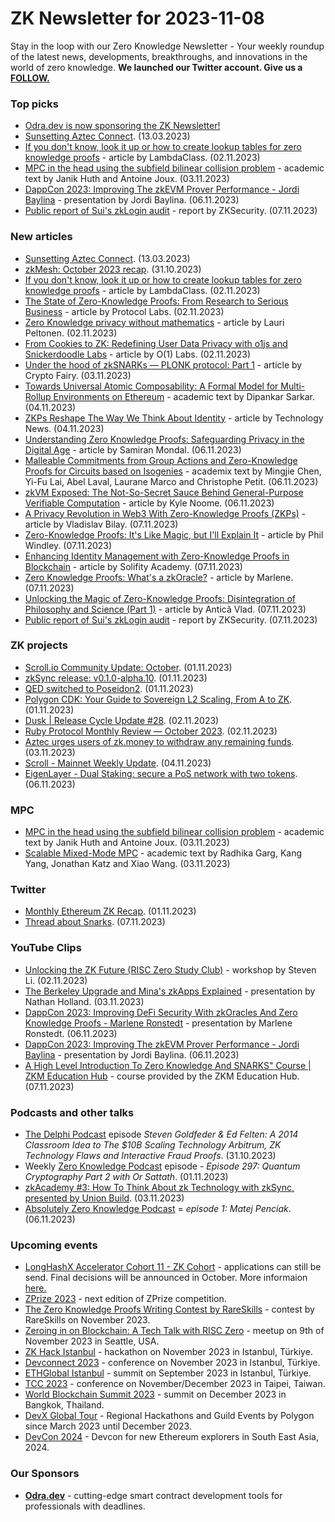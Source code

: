 # ZK Newsletter for 2023-11-08
Stay in the loop with our Zero Knowledge Newsletter - Your weekly roundup of the latest news, developments, breakthroughs, and innovations in the world of zero knowledge. **We launched our Twitter account. Give us a [FOLLOW.](https://twitter.com/ZKNewsletter)**

### Top picks
* [Odra.dev is now sponsoring the ZK Newsletter!](https://odra.dev/)
* [Sunsetting Aztec Connect](https://medium.com/aztec-protocol/sunsetting-aztec-connect-a786edce5cae). (13.03.2023)
* [If you don't know, look it up or how to create lookup tables for zero knowledge proofs](https://blog.lambdaclass.com/lookups/) - article by LambdaClass. (02.11.2023)
* [MPC in the head using the subfield bilinear collision problem](https://eprint.iacr.org/2023/1685.pdf) - academic text by Janik Huth and Antoine Joux. (03.11.2023)
* [DappCon 2023: Improving The zkEVM Prover Performance - Jordi Baylina](https://www.youtube.com/watch?v=1xmeYxFlh4c) - presentation by Jordi Baylina. (06.11.2023)
* [Public report of Sui's zkLogin audit](https://www.zksecurity.xyz/blog/posts/zklogin/) - report by ZKSecurity. (07.11.2023)
 
### New articles 
* [Sunsetting Aztec Connect](https://medium.com/aztec-protocol/sunsetting-aztec-connect-a786edce5cae). (13.03.2023)
* [zkMesh: October 2023 recap](https://zkmesh.substack.com/p/zkmesh-oct-2023-recap). (31.10.2023)
* [If you don't know, look it up or how to create lookup tables for zero knowledge proofs](https://blog.lambdaclass.com/lookups/) - article by LambdaClass. (02.11.2023)
* [The State of Zero-Knowledge Proofs: From Research to Serious Business](https://protocol.ai/blog/zero-knowledge-proofs/?utm_content=270609705&utm_medium=social&utm_source=twitter&hss_channel=tw-823799206267625473) - article by Protocol Labs. (02.11.2023)
* [Zero Knowledge privacy without mathematics](https://medium.com/coinmonks/zero-knowledge-privacy-without-mathematics-64b191bde7a1) - article by Lauri Peltonen. (02.11.2023)
* [From Cookies to ZK: Redefining User Data Privacy with o1js and Snickerdoodle Labs](https://o1labs.medium.com/from-cookies-to-zk-redefining-user-data-privacy-with-o1js-and-snickerdoodle-labs-707361c6534e) - article by O(1) Labs. (02.11.2023)
* [Under the hood of zkSNARKs — PLONK protocol: Part 1](https://medium.com/@cryptofairy/under-the-hood-of-zksnarks-plonk-protocol-part-1-34bc406d8303) - article by Crypto Fairy. (03.11.2023) 
* [Towards Universal Atomic Composability: A Formal Model for Multi-Rollup Environments on Ethereum](https://arxiv.org/pdf/2311.00422.pdf) - academic text by Dipankar Sarkar. (04.11.2023)
* [ZKPs Reshape The Way We Think About Identity](https://hackernoon.com/zkps-reshape-the-way-we-think-about-identity) - article by Technology News. (04.11.2023)
* [Understanding Zero Knowledge Proofs: Safeguarding Privacy in the Digital Age](https://hackernoon.com/understanding-zero-knowledge-proofs-safeguarding-privacy-in-the-digital-age) - article by Samiran Mondal. (06.11.2023)
* [Malleable Commitments from Group Actions and Zero-Knowledge Proofs for Circuits based on Isogenies](https://eprint.iacr.org/2023/1710.pdf) - academix text by Mingjie Chen, Yi-Fu Lai, Abel Laval, Laurane Marco and Christophe Petit. (06.11.2023)
* [zkVM Exposed: The Not-So-Secret Sauce Behind General-Purpose Verifiable Computation](https://medium.com/@mrkylenoome/zkvm-exposed-the-not-so-secret-sauce-behind-general-purpose-verifiable-computation-488f91c5594e) - article by Kyle Noome. (06.11.2023)
* [A Privacy Revolution in Web3 With Zero-Knowledge Proofs (ZKPs)](https://hackernoon.com/a-privacy-revolution-in-web3-with-zero-knowledge-proofs-zkps) - article by Vladislav Bilay. (07.11.2023)
* [Zero-Knowledge Proofs: It's Like Magic, but I'll Explain It](https://hackernoon.com/zero-knowledge-proofs-its-like-magic-but-ill-explain-it) - article by Phil Windley. (07.11.2023)
* [Enhancing Identity Management with Zero-Knowledge Proofs in Blockchain](https://medium.com/@solidity101/enhancing-identity-management-with-zero-knowledge-proofs-in-blockchain-937d53f0b531) - article by Solifity Academy. (07.11.2023)
* [Zero Knowledge Proofs: What's a zkOracle?](https://hackernoon.com/zero-knowledge-proofs-whats-a-zkoracle) - article by Marlene. (07.11.2023)
* [Unlocking the Magic of Zero-Knowledge Proofs: Disintegration of Philosophy and Science (Part 1)](https://hackernoon.com/unlocking-the-magic-of-zero-knowledge-proofs-disintegration-of-philosophy-and-science-part-1) - article by Antică Vlad. (07.11.2023)
* [Public report of Sui's zkLogin audit](https://www.zksecurity.xyz/blog/posts/zklogin/) - report by ZKSecurity. (07.11.2023)

### ZK projects
* [Scroll.io Community Update: October](https://scroll.io/blog/community-update-october). (01.11.2023)
* [zkSync release: v0.1.0-alpha.10](https://github.com/matter-labs/era-test-node/releases/tag/v0.1.0-alpha.10). (01.11.2023)
* [QED switched to Poseidon2](https://twitter.com/QEDProtocol/status/1719663267642270049). (01.11.2023)
* [Polygon CDK: Your Guide to Sovereign L2 Scaling, From A to ZK](https://polygon.technology/blog/polygon-cdk-your-guide-to-sovereign-l2-scaling-from-a-to-zk). (01.11.2023)
* [Dusk | Release Cycle Update #28](https://dusk.network/news/release-cycle-update-28). (02.11.2023)
* [Ruby Protocol Monthly Review — October 2023](https://rubyprotocol.medium.com/ruby-protocol-monthly-review-october-2023-ae8463584716). (02.11.2023)
* [Aztec urges users of zk.money to withdraw any remaining funds](https://twitter.com/aztecnetwork/status/1720459569489723878). (03.11.2023)
* [Scroll - Mainnet Weekly Update](https://twitter.com/Scroll_ZKP/status/1720621194217394515). (04.11.2023)
* [EigenLayer - Dual Staking: secure a PoS network with two tokens](https://www.blog.eigenlayer.xyz/dual-staking/). (06.11.2023)

### MPC
* [MPC in the head using the subfield bilinear collision problem](https://eprint.iacr.org/2023/1685.pdf) - academic text by Janik Huth and Antoine Joux. (03.11.2023)
* [Scalable Mixed-Mode MPC](https://eprint.iacr.org/2023/1700.pdf) - academic text by Radhika Garg, Kang Yang, Jonathan Katz and Xiao Wang. (03.11.2023)

### Twitter
* [Monthly Ethereum ZK Recap](https://twitter.com/ZKValidator/status/1719761657587446029). (01.11.2023)
* [Thread about Snarks](https://twitter.com/taikoxyz/status/1722012375619105032). (07.11.2023)

### YouTube Clips
* [Unlocking the ZK Future (RISC Zero Study Club)](https://www.youtube.com/watch?v=J4YHSdG0KnA) - workshop by Steven Li. (02.11.2023)
* [The Berkeley Upgrade and Mina's zkApps Explained](https://www.youtube.com/watch?v=k0SMXVGV92o) - presentation by Nathan Holland. (03.11.2023)
* [DappCon 2023: Improving DeFi Security With zkOracles And Zero Knowledge Proofs - Marlene Ronstedt](https://www.youtube.com/watch?v=4YEBfcX5Ja8) - presentation by Marlene Ronstedt. (06.11.2023)
* [DappCon 2023: Improving The zkEVM Prover Performance - Jordi Baylina](https://www.youtube.com/watch?v=1xmeYxFlh4c) - presentation by Jordi Baylina. (06.11.2023)
* [A High Level Introduction To Zero Knowledge And SNARKS" Course | ZKM Education Hub](https://www.youtube.com/playlist?list=PLJ_r35m80nKhImOYtUj1MsVhcepHH4x_Z) - course provided by the ZKM Education Hub. (07.11.2023)

### Podcasts and other talks
* [The Delphi Podcast](https://open.spotify.com/episode/34IyBNZNs0MGaQ14L4Whzq?si=3be22e4de4d7419f) episode *Steven Goldfeder & Ed Felten: A 2014 Classroom Idea to The $10B Scaling Technology Arbitrum, ZK Technology Flaws and Interactive Fraud Proofs*. (31.10.2023)
* Weekly [Zero Knowledge Podcast](https://zeroknowledge.fm/297-2/) episode - *Episode 297: Quantum Cryptography Part 2 with Or Sattath*. (01.11.2023) 
* [zkAcademy #3: How To Think About zk Technology with zkSync, presented by Union Build](https://www.youtube.com/watch?v=r4RWhkYov6w). (03.11.2023)
* [Absolutely Zero Knowledge Podcast](https://www.youtube.com/watch?v=LjV9pDAZPcQ) = *episode 1: Matej Penciak*. (06.11.2023)

### Upcoming events
* [LongHashX Accelerator Cohort 11 - ZK Cohort](https://longhashventures.typeform.com/ZKCohort?typeform-source=t.co) - applications can still be send. Final decisions will be announced in October. More informaion [here.](https://www.longhash.vc/accelerator/zk-accelerator/)
* [ZPrize 2023](https://www.zprize.io/#2023) - next edition of ZPrize competition.
* [The Zero Knowledge Proofs Writing Contest by RareSkills](https://hackernoon.com/the-zero-knowledge-proofs-writing-contest-by-rareskills) - contest by RareSkills on November 2023.
* [Zeroing in on Blockchain: A Tech Talk with RISC Zero](https://lu.ma/r0kh0pgp) - meetup on 9th of November 2023 in Seattle, USA. 
* [ZK Hack Istanbul](https://www.zkistanbul.com/) - hackathon on November 2023 in Istanbul, Türkiye.
* [Devconnect 2023](https://devconnect.org/) - conference on November 2023 in Istanbul, Türkiye.
* [ETHGlobal Istanbul](https://ethglobal.com/events/istanbul) - summit on September 2023 in Istanbul, Türkiye.
* [TCC 2023](https://tcc.iacr.org/2023/) - conference on November/December 2023 in Taipei, Taiwan.
* [World Blockchain Summit 2023](https://www.worldblockchainsummit.com/events/bkk-dec-23) - summit on December 2023 in Bangkok, Thailand.
* [DevX Global Tour](https://polygon.technology/blog/polygon-labs-announces-devx-global-tour) - Regional Hackathons and Guild Events by Polygon since March 2023 until December 2023.
* [DevCon 2024](https://devcon.org/) - Devcon for new Ethereum explorers in South East Asia, 2024.

### Our Sponsors
* **[Odra.dev](https://odra.dev)** - cutting-edge smart contract development tools for professionals with deadlines.
